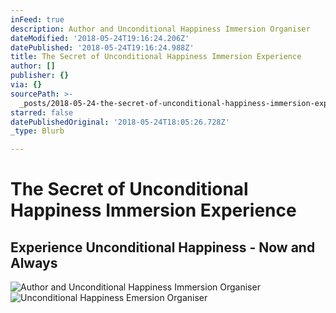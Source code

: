 ```yaml
---
inFeed: true
description: Author and Unconditional Happiness Immersion Organiser
dateModified: '2018-05-24T19:16:24.206Z'
datePublished: '2018-05-24T19:16:24.988Z'
title: The Secret of Unconditional Happiness Immersion Experience
author: []
publisher: {}
via: {}
sourcePath: >-
  _posts/2018-05-24-the-secret-of-unconditional-happiness-immersion-experience.md
starred: false
datePublishedOriginal: '2018-05-24T18:05:26.728Z'
_type: Blurb

---
```

# **The Secret of Unconditional Happiness Immersion Experience**

## Experience Unconditional Happiness - Now and Always
![Author and Unconditional Happiness Immersion Organiser](https://the-grid-user-content.s3-us-west-2.amazonaws.com/881a5af2-743d-4740-bdc2-bfe0613316a4.jpg)
![Unconditional Happiness Emersion Organiser](https://the-grid-user-content.s3-us-west-2.amazonaws.com/b0cfef0a-a41f-468e-b6e2-157e877fa924.jpg)
